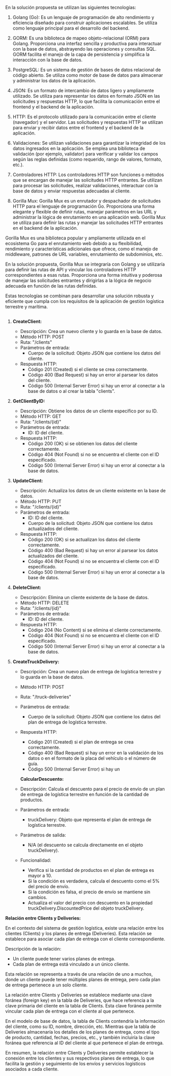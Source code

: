En la solución propuesta se utilizan las siguientes tecnologías:

1. Golang (Go): Es un lenguaje de programación de alto rendimiento y eficiencia diseñado para construir aplicaciones escalables. Se utiliza como lenguaje principal para el desarrollo del backend.

2. GORM: Es una biblioteca de mapeo objeto-relacional (ORM) para Golang. Proporciona una interfaz sencilla y productiva para interactuar con la base de datos, abstrayendo las operaciones y consultas SQL. GORM facilita el manejo de la capa de persistencia y simplifica la interacción con la base de datos.

3. PostgreSQL: Es un sistema de gestión de bases de datos relacional de código abierto. Se utiliza como motor de base de datos para almacenar y administrar los datos de la aplicación.

4. JSON: Es un formato de intercambio de datos ligero y ampliamente utilizado. Se utiliza para representar los datos en formato JSON en las solicitudes y respuestas HTTP, lo que facilita la comunicación entre el frontend y el backend de la aplicación.

5. HTTP: Es el protocolo utilizado para la comunicación entre el cliente (navegador) y el servidor. Las solicitudes y respuestas HTTP se utilizan para enviar y recibir datos entre el frontend y el backend de la aplicación.

6. Validaciones: Se utilizan validaciones para garantizar la integridad de los datos ingresados en la aplicación. Se emplea una biblioteca de validación (por ejemplo, validator) para verificar y validar los campos según las reglas definidas (como requerido, rango de valores, formato, etc.).

7. Controladores HTTP: Los controladores HTTP son funciones o métodos que se encargan de manejar las solicitudes HTTP entrantes. Se utilizan para procesar las solicitudes, realizar validaciones, interactuar con la base de datos y enviar respuestas adecuadas al cliente.

8. Gorilla Mux: Gorilla Mux es un enrutador y despachador de solicitudes HTTP para el lenguaje de programación Go. Proporciona una forma elegante y flexible de definir rutas, manejar parámetros en las URL y administrar la lógica de enrutamiento en una aplicación web. Gorilla Mux se utiliza para definir las rutas y manejar las solicitudes HTTP entrantes en el backend de la aplicación.

Gorilla Mux es una biblioteca popular y ampliamente utilizada en el ecosistema Go para el enrutamiento web debido a su flexibilidad, rendimiento y características adicionales que ofrece, como el manejo de middleware, patrones de URL variables, enrutamiento de subdominios, etc.

En la solución propuesta, Gorilla Mux se integraría con Golang y se utilizaría para definir las rutas de API y vincular los controladores HTTP correspondientes a esas rutas. Proporciona una forma intuitiva y poderosa de manejar las solicitudes entrantes y dirigirlas a la lógica de negocio adecuada en función de las rutas definidas.

Estas tecnologías se combinan para desarrollar una solución robusta y eficiente que cumpla con los requisitos de la aplicación de gestión logística terrestre y marítima.



## 
1. **CreateClient:**
   - Descripción: Crea un nuevo cliente y lo guarda en la base de datos.
   - Método HTTP: POST
   - Ruta: "/clients"
   - Parámetros de entrada:
     - Cuerpo de la solicitud: Objeto JSON que contiene los datos del cliente.
   - Respuesta HTTP:
     - Código 201 (Created) si el cliente se crea correctamente.
     - Código 400 (Bad Request) si hay un error al parsear los datos del cliente.
     - Código 500 (Internal Server Error) si hay un error al conectar a la base de datos o al crear la tabla "clients".

2. **GetClientByID:**
   - Descripción: Obtiene los datos de un cliente específico por su ID.
   - Método HTTP: GET
   - Ruta: "/clients/{id}"
   - Parámetros de entrada:
     - ID: ID del cliente.
   - Respuesta HTTP:
     - Código 200 (OK) si se obtienen los datos del cliente correctamente.
     - Código 404 (Not Found) si no se encuentra el cliente con el ID especificado.
     - Código 500 (Internal Server Error) si hay un error al conectar a la base de datos.

3. **UpdateClient:**
   - Descripción: Actualiza los datos de un cliente existente en la base de datos.
   - Método HTTP: PUT
   - Ruta: "/clients/{id}"
   - Parámetros de entrada:
     - ID: ID del cliente.
     - Cuerpo de la solicitud: Objeto JSON que contiene los datos actualizados del cliente.
   - Respuesta HTTP:
     - Código 200 (OK) si se actualizan los datos del cliente correctamente.
     - Código 400 (Bad Request) si hay un error al parsear los datos actualizados del cliente.
     - Código 404 (Not Found) si no se encuentra el cliente con el ID especificado.
     - Código 500 (Internal Server Error) si hay un error al conectar a la base de datos.

4. **DeleteClient:**
   - Descripción: Elimina un cliente existente de la base de datos.
   - Método HTTP: DELETE
   - Ruta: "/clients/{id}"
   - Parámetros de entrada:
     - ID: ID del cliente.
   - Respuesta HTTP:
     - Código 204 (No Content) si se elimina el cliente correctamente.
     - Código 404 (Not Found) si no se encuentra el cliente con el ID especificado.
     - Código 500 (Internal Server Error) si hay un error al conectar a la base de datos.

5. **CreateTruckDelivery:**
   - Descripción: Crea un nuevo plan de entrega de logística terrestre y lo guarda en la base de datos.
   - Método HTTP: POST
   - Ruta: "/truck-deliveries"
   - Parámetros de entrada:
     - Cuerpo de la solicitud: Objeto JSON que contiene los datos del plan de entrega de logística terrestre.
   - Respuesta HTTP:
     - Código 201 (Created) si el plan de entrega se crea correctamente.
     - Código 400 (Bad Request) si hay un error en la validación de los datos o en el formato de la placa del vehículo o el número de guía.
     - Código 500 (Internal Server Error) si hay un



     **CalcularDescuento:**
   - Descripción: Calcula el descuento para el precio de envío de un plan de entrega de logística terrestre en función de la cantidad de productos.
   - Parámetros de entrada:
     - truckDelivery: Objeto que representa el plan de entrega de logística terrestre.
   - Parámetros de salida:
     - N/A (el descuento se calcula directamente en el objeto truckDelivery).
   - Funcionalidad:
     - Verifica si la cantidad de productos en el plan de entrega es mayor a 10.
     - Si la condición es verdadera, calcula el descuento como el 5% del precio de envío.
     - Si la condición es falsa, el precio de envío se mantiene sin cambios.
     - Actualiza el valor del precio con descuento en la propiedad truckDelivery.DiscountedPrice del objeto truckDelivery.

  **Relación entre Clients y Deliveries:**

  En el contexto del sistema de gestión logística, existe una relación entre los clientes (Clients) y los planes de entrega (Deliveries). Esta relación se establece para asociar cada plan de entrega con el cliente correspondiente.

  Descripción de la relación:
  - Un cliente puede tener varios planes de entrega.
  - Cada plan de entrega está vinculado a un único cliente.

  Esta relación se representa a través de una relación de uno a muchos, donde un cliente puede tener múltiples planes de entrega, pero cada plan de entrega pertenece a un solo cliente.

  La relación entre Clients y Deliveries se establece mediante una clave foránea (foreign key) en la tabla de Deliveries, que hace referencia a la clave primaria del cliente en la tabla de Clients. Esta clave foránea permite vincular cada plan de entrega con el cliente al que pertenece.

  En el modelo de base de datos, la tabla de Clients contendría la información del cliente, como su ID, nombre, dirección, etc. Mientras que la tabla de Deliveries almacenaría los detalles de los planes de entrega, como el tipo de producto, cantidad, fechas, precios, etc., y también incluiría la clave foránea que referencia al ID del cliente al que pertenece el plan de entrega.

  En resumen, la relación entre Clients y Deliveries permite establecer la conexión entre los clientes y sus respectivos planes de entrega, lo que facilita la gestión y seguimiento de los envíos y servicios logísticos asociados a cada cliente.